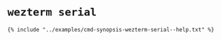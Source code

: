 # `wezterm serial`

```console
{% include "../examples/cmd-synopsis-wezterm-serial--help.txt" %}
```



